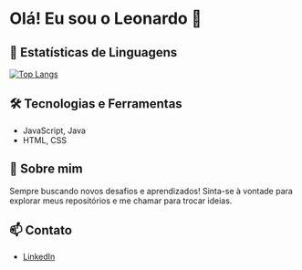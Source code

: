 # Olá! Eu sou o Leonardo 👋

## 🌟 Estatísticas de Linguagens
[![Top Langs](https://github-readme-stats.vercel.app/api/top-langs/?username=lfleo&layout=compact&theme=radical)](https://github.com/anuraghazra/github-readme-stats)

## 🛠️ Tecnologias e Ferramentas
- JavaScript, Java
- HTML, CSS

## 💬 Sobre mim
Sempre buscando novos desafios e aprendizados! Sinta-se à vontade para explorar meus repositórios e me chamar para trocar ideias.

## 📫 Contato
- [LinkedIn](https://www.linkedin.com/in/seu-perfil)
